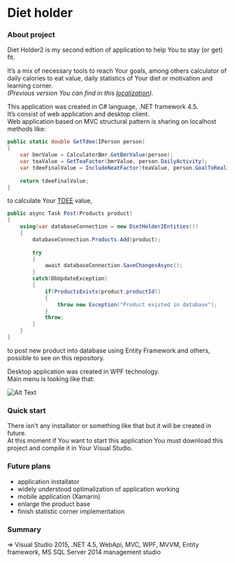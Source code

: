 # **Diet holder**
### **About project**
Diet Holder2 is my second edtion of application to help You to stay (or get) fit.

It’s a mix of necessary tools to reach Your goals, among others calculator of daily calories to eat value, daily statistics of Your diet or motivation and learning corner.<br />
*(Previous version You can find in this [localization](https://github.com/TomaszMaleszyk/diet-holder)).*

This application was created in C# language, .NET framework 4.5.</br>
It’s consist of web application and desktop client. </br>
Web application based on MVC structural pattern is sharing on localhost methods like:
```csharp 
public static double GetTdee(IPerson person)
{
    var bmrValue = CalculatorBmr.GetBmrValue(person);
    var teaValue = GetTeaFactor(bmrValue, person.DailyActivity);
    var tdeeFinalValue = IncludeNeatFactor(teaValue, person.GoalToRealize, person.SomaticType);
  
    return tdeeFinalValue;
}
```
to calculate Your [TDEE](https://www.youtube.com/watch?v=VdPKcsLoQOo) value,
```csharp 
public async Task Post(Products product)
{
    using(var databaseConnection = new DietHolder2Entities())
    { 
        databaseConnection.Products.Add(product);
    
        try
        {
            await databaseConnection.SaveChangesAsync();
        }
        catch(DbUpdateException)
        {
            if(ProductsExists(product.productId))
            {
                throw new Exception("Product existed in database");
            }
            throw;
        }
    }
}
```
to post new product into database using Entity Framework and others, possible to see on this repository.

Desktop application was created in WPF technology. </br>
Main menu is looking like that: </br>

![Alt Text](https://media.giphy.com/media/YVEtYDZscnci06giv4/giphy.gif)


### Quick start
There isn't any installator or something like that but it will be created in future. </br>
At this moment if You want to start this application You must download this project and compile it in Your Visual Studio.

### Future plans
- application installator
- widely understood optimalization of application working
- mobile application (Xamarin)
- enlarge the product base
- finish statistic corner implementation

### Summary
⇒ Visual Studio 2015, .NET 4.5, WebApi, MVC, WPF, MVVM, Entity framework, MS SQL Server 2014 management studio
